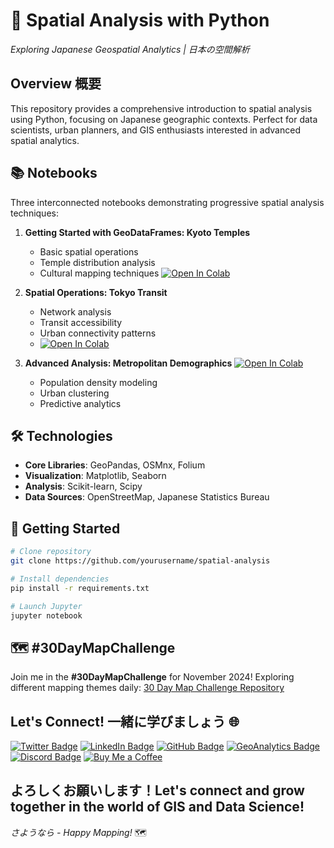 # 🗾 Spatial Analysis with Python

*Exploring Japanese Geospatial Analytics | 日本の空間解析*

## Overview 概要

This repository provides a comprehensive introduction to spatial analysis using Python, focusing on Japanese geographic contexts. Perfect for data scientists, urban planners, and GIS enthusiasts interested in advanced spatial analytics.

## 📚 Notebooks

Three interconnected notebooks demonstrating progressive spatial analysis techniques:

1. **Getting Started with GeoDataFrames: Kyoto Temples** 
   - Basic spatial operations
   - Temple distribution analysis
   - Cultural mapping techniques [![Open In Colab](https://colab.research.google.com/assets/colab-badge.svg)](https://colab.research.google.com/github/oechenique/analytics/blob/main/Notebook/01_getting_started_with_geoDataFrames.ipynb)

2. **Spatial Operations: Tokyo Transit** 
   - Network analysis
   - Transit accessibility
   - Urban connectivity patterns
   - [![Open In Colab](https://colab.research.google.com/assets/colab-badge.svg)](https://colab.research.google.com/github/oechenique/analytics/blob/main/Notebook/02_spatial_operations_with_geoDataFrames.ipynb)

3. **Advanced Analysis: Metropolitan Demographics** [![Open In Colab](https://colab.research.google.com/assets/colab-badge.svg)](https://colab.research.google.com/github/oechenique/analytics/blob/main/Notebook/03_advanced_spatial_analysis.ipynb)
   - Population density modeling
   - Urban clustering
   - Predictive analytics

## 🛠️ Technologies

- **Core Libraries**: GeoPandas, OSMnx, Folium
- **Visualization**: Matplotlib, Seaborn
- **Analysis**: Scikit-learn, Scipy
- **Data Sources**: OpenStreetMap, Japanese Statistics Bureau

## 🚀 Getting Started

```bash
# Clone repository
git clone https://github.com/yourusername/spatial-analysis

# Install dependencies
pip install -r requirements.txt

# Launch Jupyter
jupyter notebook
```

## 🗺️ #30DayMapChallenge 
Join me in the **#30DayMapChallenge** for November 2024! Exploring different mapping themes daily:
[30 Day Map Challenge Repository](https://github.com/oechenique/30DayMapChallenge)

## Let's Connect! 一緒に学びましょう 🌐
[![Twitter Badge](https://img.shields.io/badge/-@GastonEchenique-1DA1F2?style=flat&logo=x&logoColor=white&link=https://x.com/GastonEchenique)](https://x.com/GastonEchenique)
[![LinkedIn Badge](https://img.shields.io/badge/-Gastón_Echenique-0A66C2?style=flat&logo=Linkedin&logoColor=white&link=https://www.linkedin.com/in/gaston-echenique/)](https://www.linkedin.com/in/gaston-echenique/)
[![GitHub Badge](https://img.shields.io/badge/-oechenique-333?style=flat&logo=github&logoColor=white&link=https://github.com/oechenique)](https://github.com/oechenique)
[![GeoAnalytics Badge](https://img.shields.io/badge/-GeoAnalytics_Site-2ecc71?style=flat&logo=google-earth&logoColor=white&link=https://oechenique.github.io/geoanalytics/)](https://oechenique.github.io/geoanalytics/)
[![Discord Badge](https://img.shields.io/badge/-Gastón|ガストン-5865F2?style=flat&logo=discord&logoColor=white&link=https://discord.com/users/gastonechenique)](https://discord.com/users/gastonechenique)
[![Buy Me a Coffee](https://img.shields.io/badge/Buy%20Me%20a%20Coffee-FFDD00?style=flat&logo=buy-me-a-coffee&logoColor=black)](https://buymeacoffee.com/rhrqmdyaig)

よろしくお願いします！Let's connect and grow together in the world of GIS and Data Science!
---
*さようなら - Happy Mapping!* 🗺️
